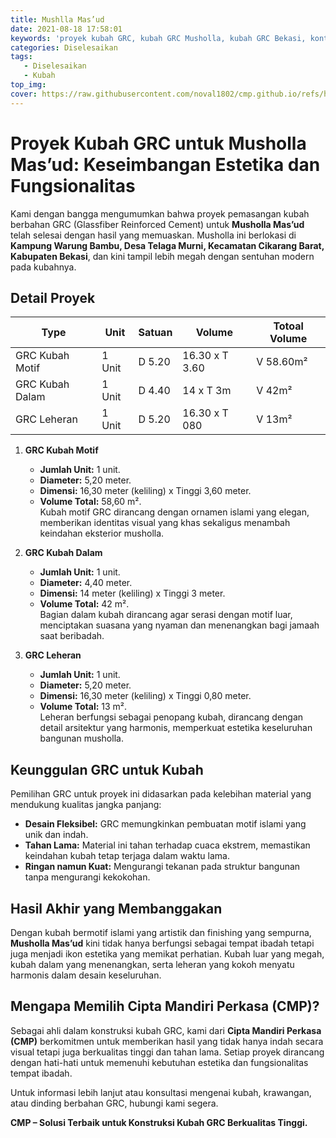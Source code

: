 ```yaml
---
title: Mushlla Mas’ud
date: 2021-08-18 17:58:01
keywords: 'proyek kubah GRC, kubah GRC Musholla, kubah GRC Bekasi, kontraktor kubah GRC, jasa pembuatan kubah GRC, kubah GRC modern, keunggulan kubah GRC, kubah motif islami'
categories: Diselesaikan
tags: 
   - Diselesaikan
   - Kubah
top_img:
cover: https://raw.githubusercontent.com/noval1802/cmp.github.io/refs/heads/main/asset/IMG_8973.jpg
---
```


# **Proyek Kubah GRC untuk Musholla Mas’ud: Keseimbangan Estetika dan Fungsionalitas**  

Kami dengan bangga mengumumkan bahwa proyek pemasangan kubah berbahan GRC (Glassfiber Reinforced Cement) untuk **Musholla Mas’ud** telah selesai dengan hasil yang memuaskan. Musholla ini berlokasi di **Kampung Warung Bambu, Desa Telaga Murni, Kecamatan Cikarang Barat, Kabupaten Bekasi**, dan kini tampil lebih megah dengan sentuhan modern pada kubahnya.  

## **Detail Proyek**  

|       Type      |  Unit  | Satuan |   Volume    | Totoal Volume |
| --------------- | ------ | ------ | ----------- | ------------- |
| GRC Kubah Motif | 1 Unit | D 5.20 | 16.30 x T 3.60 | V 58.60m² |
| GRC Kubah Dalam | 1 Unit | D 4.40 | 14 x T 3m | V 42m² |
| GRC Leheran | 1 Unit | D 5.20 | 16.30 x T 080 | V 13m² |

1. **GRC Kubah Motif**  
   - **Jumlah Unit:** 1 unit.  
   - **Diameter:** 5,20 meter.  
   - **Dimensi:** 16,30 meter (keliling) x Tinggi 3,60 meter.  
   - **Volume Total:** 58,60 m².  
   Kubah motif GRC dirancang dengan ornamen islami yang elegan, memberikan identitas visual yang khas sekaligus menambah keindahan eksterior musholla.  

2. **GRC Kubah Dalam**  
   - **Jumlah Unit:** 1 unit.  
   - **Diameter:** 4,40 meter.  
   - **Dimensi:** 14 meter (keliling) x Tinggi 3 meter.  
   - **Volume Total:** 42 m².  
   Bagian dalam kubah dirancang agar serasi dengan motif luar, menciptakan suasana yang nyaman dan menenangkan bagi jamaah saat beribadah.  

3. **GRC Leheran**  
   - **Jumlah Unit:** 1 unit.  
   - **Diameter:** 5,20 meter.  
   - **Dimensi:** 16,30 meter (keliling) x Tinggi 0,80 meter.  
   - **Volume Total:** 13 m².  
   Leheran berfungsi sebagai penopang kubah, dirancang dengan detail arsitektur yang harmonis, memperkuat estetika keseluruhan bangunan musholla.  

## **Keunggulan GRC untuk Kubah**  
Pemilihan GRC untuk proyek ini didasarkan pada kelebihan material yang mendukung kualitas jangka panjang:  
- **Desain Fleksibel:** GRC memungkinkan pembuatan motif islami yang unik dan indah.  
- **Tahan Lama:** Material ini tahan terhadap cuaca ekstrem, memastikan keindahan kubah tetap terjaga dalam waktu lama.  
- **Ringan namun Kuat:** Mengurangi tekanan pada struktur bangunan tanpa mengurangi kekokohan.  

## **Hasil Akhir yang Membanggakan**  
Dengan kubah bermotif islami yang artistik dan finishing yang sempurna, **Musholla Mas’ud** kini tidak hanya berfungsi sebagai tempat ibadah tetapi juga menjadi ikon estetika yang memikat perhatian. Kubah luar yang megah, kubah dalam yang menenangkan, serta leheran yang kokoh menyatu harmonis dalam desain keseluruhan.  

## **Mengapa Memilih Cipta Mandiri Perkasa (CMP)?**  
Sebagai ahli dalam konstruksi kubah GRC, kami dari **Cipta Mandiri Perkasa (CMP)** berkomitmen untuk memberikan hasil yang tidak hanya indah secara visual tetapi juga berkualitas tinggi dan tahan lama. Setiap proyek dirancang dengan hati-hati untuk memenuhi kebutuhan estetika dan fungsionalitas tempat ibadah.  

Untuk informasi lebih lanjut atau konsultasi mengenai kubah, krawangan, atau dinding berbahan GRC, hubungi kami segera.  

**CMP – Solusi Terbaik untuk Konstruksi Kubah GRC Berkualitas Tinggi.**
